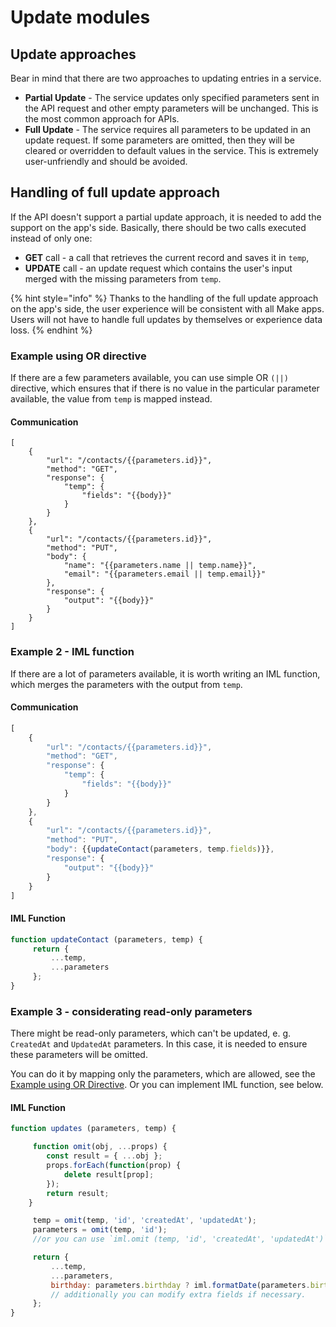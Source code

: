 # Update modules

## Update approaches

Bear in mind that there are two approaches to updating entries in a service.

* **Partial Update** - The service updates only specified parameters sent in the API request and other empty parameters will be unchanged. This is the most common approach for APIs.
* **Full Update** - The service requires all parameters to be updated in an update request. If some parameters are omitted, then they will be cleared or overridden to default values in the service. This is extremely user-unfriendly and should be avoided.

## Handling of full update approach

If the API doesn't support a partial update approach, it is needed to add the support on the app's side. Basically, there should be two calls executed instead of only one:&#x20;

* **GET** call - a call that retrieves the current record and saves it in `temp`,
* **UPDATE** call - an update request which contains the user's input merged with the missing parameters from `temp`.

{% hint style="info" %}
Thanks to the handling of the full update approach on the app's side, the user experience will be consistent with all Make apps. Users will not have to handle full updates by themselves or experience data loss.
{% endhint %}

### Example using OR directive

If there are a few parameters available, you can use simple OR `(||)` directive, which ensures that if there is no value in the particular parameter available, the value from `temp` is mapped instead.

#### Communication

```
[
    {
        "url": "/contacts/{{parameters.id}}",
        "method": "GET",
        "response": {
            "temp": {
                "fields": "{{body}}"
            }
        }
    },
    {
        "url": "/contacts/{{parameters.id}}",
        "method": "PUT",
        "body": {
            "name": "{{parameters.name || temp.name}}",
            "email": "{{parameters.email || temp.email}}"
        },
        "response": {
            "output": "{{body}}"
        }
    }
]
```

### Example 2 - IML function

If there are a lot of parameters available, it is worth writing an IML function, which merges the parameters with the output from `temp`.

#### Communication

```javascript
[
    {
        "url": "/contacts/{{parameters.id}}",
        "method": "GET",
        "response": {
            "temp": {
                "fields": "{{body}}"
            }
        }
    },
    {
        "url": "/contacts/{{parameters.id}}",
        "method": "PUT",
        "body": {{updateContact(parameters, temp.fields)}},
        "response": {
            "output": "{{body}}"
        }
    }
]
```

#### IML Function&#x20;

```javascript
function updateContact (parameters, temp) {
     return {
         ...temp,
         ...parameters
     };
}
```

### Example 3 - considerating read-only parameters

There might be read-only parameters, which can't be updated, e. g. `CreatedAt` and `UpdatedAt` parameters. In this case, it is needed to ensure these parameters will be omitted.&#x20;

You can do it by mapping only the parameters, which are allowed, see the [Example using OR Directive](update-modules.md#example-using-or-directive). Or you can implement IML function, see below.

#### IML Function

```javascript
function updates (parameters, temp) {

     function omit(obj, ...props) {
        const result = { ...obj };
        props.forEach(function(prop) {
            delete result[prop];
        });
        return result;
    }

     temp = omit(temp, 'id', 'createdAt', 'updatedAt');
     parameters = omit(temp, 'id');
     //or you can use `iml.omit (temp, 'id', 'createdAt', 'updatedAt')`

     return {
         ...temp,
         ...parameters,
         birthday: parameters.birthday ? iml.formatDate(parameters.birthday, 'YYYY-MM-DD') : temp.birthday
         // additionally you can modify extra fields if necessary. 
     };
}
```
